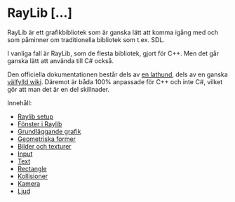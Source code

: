 # RayLib \[…]

RayLib är ett grafikbibliotek som är ganska lätt att komma igång med och som påminner om traditionella bibliotek som t.ex. SDL.

I vanliga fall är RayLib, som de flesta bibliotek, gjort för C++. Men det går ganska lätt att använda till C# också.

Den officiella dokumentationen består dels av [en lathund](https://www.raylib.com/cheatsheet/cheatsheet.html), dels av en ganska [välfylld wiki](https://github.com/raysan5/raylib/wiki). Däremot är båda 100% anpassade för C++ och inte C#, vilket gör att man det är en del skillnader.

Innehåll:

* [Raylib setup](raylib-setup.md)
* [Fönster i Raylib](foenster-i-raylib.md)
* [Grundläggande grafik](grafik.md)
* [Geometriska former](geometriska-former.md)
* [Bilder och texturer](bilder-och-texturer/)
* [Input](input.md)
* [Text](text.md)
* [Rectangle](rectangle.md)
* [Kollisioner](kollisioner.md)
* [Kamera](kamera.md)
* [Ljud](ljud.md)
